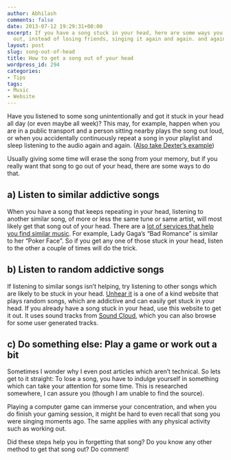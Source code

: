 ```yaml
---
author: Abhilash
comments: false
date: 2013-07-12 19:29:31+00:00
excerpt: If you have a song stuck in your head, here are some ways you can get it
  out, instead of losing friends, singing it again and again. and again.
layout: post
slug: song-out-of-head
title: How to get a song out of your head
wordpress_id: 294
categories:
- Tips
tags:
- Music
- Website
---
```


Have you listened to some song unintentionally and got it stuck in your head all day (or even maybe all week)? This may, for example, happen when you are in a public transport and a person sitting nearby plays the song out loud, or when you accidentally continuously repeat a song in your playlist and sleep listening to the audio again and again. ([Also take Dexter’s example](http://www.youtube.com/watch?v=6vqWVHnDAMk#t=25))

Usually giving some time will erase the song from your memory, but if you really want that song to go out of your head, there are some ways to do that.


## a) Listen to similar addictive songs


When you have a song that keeps repeating in your head, listening to another similar song, of more or less the same tune or same artist, will most likely get that song out of your head. There are a [lot of services that help you find similar music](http://www.techcovered.org/237/find-similar-music). For example, Lady Gaga’s “Bad Romance” is similar to her “Poker Face”. So if you get any one of those stuck in your head, listen to the other a couple of times will do the trick.


## b) Listen to random addictive songs


If listening to similar songs isn’t helping, try listening to other songs which are likely to be stuck in your head. [Unhear it](http://unhearit.com/) is a one of a kind website that plays random songs, which are addictive and can easily get stuck in your head. If you already have a song stuck in your head, use this website to get it out. It uses sound tracks from [Sound Cloud](https://soundcloud.com/), which you can also browse for some user generated tracks.


## c) Do something else: Play a game or work out a bit


Sometimes I wonder why I even post articles which aren’t technical. So lets get to it straight: To lose a song, you have to indulge yourself in something which can take your attention for some time. This is researched somewhere, I can assure you (though I am unable to find the source).

Playing a computer game can immerse your concentration, and when you do finish your gaming session, it might be hard to even recall that song you were singing moments ago. The same applies with any physical activity such as working out.

Did these steps help you in forgetting that song? Do you know any other method to get that song out? Do comment!
